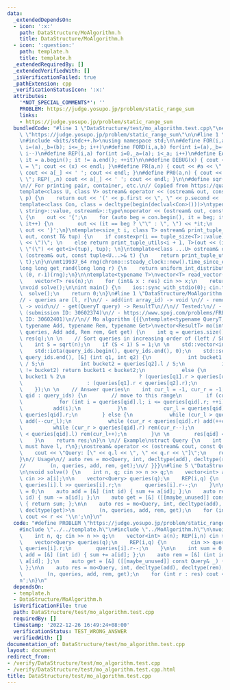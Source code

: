 ```yaml
---
data:
  _extendedDependsOn:
  - icon: ':x:'
    path: DataStructure/MoAlgorithm.h
    title: DataStructure/MoAlgorithm.h
  - icon: ':question:'
    path: template.h
    title: template.h
  _extendedRequiredBy: []
  _extendedVerifiedWith: []
  _isVerificationFailed: true
  _pathExtension: cpp
  _verificationStatusIcon: ':x:'
  attributes:
    '*NOT_SPECIAL_COMMENTS*': ''
    PROBLEM: https://judge.yosupo.jp/problem/static_range_sum
    links:
    - https://judge.yosupo.jp/problem/static_range_sum
  bundledCode: "#line 1 \"DataStructure/test/mo_algorithm.test.cpp\"\n#define PROBLEM\
    \ \"https://judge.yosupo.jp/problem/static_range_sum\"\n\n#line 1 \"template.h\"\
    \n#include <bits/stdc++.h>\nusing namespace std;\n\n#define FOR(i,a,b) for(int\
    \ i=(a),_b=(b); i<=_b; i++)\n#define FORD(i,a,b) for(int i=(a),_b=(b); i>=_b;\
    \ i--)\n#define REP(i,a) for(int i=0,_a=(a); i<_a; i++)\n#define EACH(it,a) for(__typeof(a.begin())\
    \ it = a.begin(); it != a.end(); ++it)\n\n#define DEBUG(x) { cout << #x << \"\
    \ = \"; cout << (x) << endl; }\n#define PR(a,n) { cout << #a << \" = \"; FOR(_,1,n)\
    \ cout << a[_] << ' '; cout << endl; }\n#define PR0(a,n) { cout << #a << \" =\
    \ \"; REP(_,n) cout << a[_] << ' '; cout << endl; }\n\n#define sqr(x) ((x) * (x))\n\
    \n// For printing pair, container, etc.\n// Copied from https://quangloc99.github.io/2021/07/30/my-CP-debugging-template.html\n\
    template<class U, class V> ostream& operator << (ostream& out, const pair<U, V>&\
    \ p) {\n    return out << '(' << p.first << \", \" << p.second << ')';\n}\n\n\
    template<class Con, class = decltype(begin(declval<Con>()))>\ntypename enable_if<!is_same<Con,\
    \ string>::value, ostream&>::type\noperator << (ostream& out, const Con& con)\
    \ {\n    out << '{';\n    for (auto beg = con.begin(), it = beg; it != con.end();\
    \ it++) {\n        out << (it == beg ? \"\" : \", \") << *it;\n    }\n    return\
    \ out << '}';\n}\ntemplate<size_t i, class T> ostream& print_tuple_utils(ostream&\
    \ out, const T& tup) {\n    if constexpr(i == tuple_size<T>::value) return out\
    \ << \")\"; \n    else return print_tuple_utils<i + 1, T>(out << (i ? \", \" :\
    \ \"(\") << get<i>(tup), tup); \n}\ntemplate<class ...U> ostream& operator <<\
    \ (ostream& out, const tuple<U...>& t) {\n    return print_tuple_utils<0, tuple<U...>>(out,\
    \ t);\n}\n\nmt19937_64 rng(chrono::steady_clock::now().time_since_epoch().count());\n\
    long long get_rand(long long r) {\n    return uniform_int_distribution<long long>\
    \ (0, r-1)(rng);\n}\n\ntemplate<typename T>\nvector<T> read_vector(int n) {\n\
    \    vector<T> res(n);\n    for (int& x : res) cin >> x;\n    return res;\n}\n\
    \nvoid solve();\n\nint main() {\n    ios::sync_with_stdio(0); cin.tie(0);\n  \
    \  solve();\n    return 0;\n}\n#line 1 \"DataStructure/MoAlgorithm.h\"\n// Notes:\n\
    // - queries are [l, r]\n// - add(int array_id) -> void \n// - remove(int array_id)\
    \ -> void\n// - get(QueryT query) -> ResultT\n//\n// Tested:\n// - https://www.spoj.com/problems/KDOMINO/\
    \ (submission ID: 30602374)\n// - https://www.spoj.com/problems/FREQ2 (submission\
    \ ID: 30602401)\n//\n// Mo algorithm {{{\ntemplate<typename QueryT, typename ResultT,\
    \ typename Add, typename Rem, typename Get>\nvector<ResultT> mo(int n, std::vector<QueryT>\
    \ queries, Add add, Rem rem, Get get) {\n    int q = queries.size();\n    std::vector<ResultT>\
    \ res(q);\n \n    // Sort queries in increasing order of (left / SQRT, right)\n\
    \    int S = sqrt(n);\n    if (S < 1) S = 1;\n \n    std::vector<int> query_ids(q);\n\
    \    std::iota(query_ids.begin(), query_ids.end(), 0);\n    std::sort(query_ids.begin(),\
    \ query_ids.end(), [&] (int q1, int q2) {\n            int bucket1 = queries[q1].l\
    \ / S;\n            int bucket2 = queries[q2].l / S;\n            if (bucket1\
    \ != bucket2) return bucket1 < bucket2;\n            else {\n                return\
    \ bucket1 % 2\n                        ? (queries[q1].r > queries[q2].r)\n   \
    \                     : (queries[q1].r < queries[q2].r);\n            }\n    \
    \    });\n \n    // Answer queries\n    int cur_l = -1, cur_r = -1;\n    for (int\
    \ qid : query_ids) {\n        // move to this range\n        if (cur_l < 0) {\n\
    \            for (int i = queries[qid].l; i <= queries[qid].r; ++i) {\n      \
    \          add(i);\n            }\n            cur_l = queries[qid].l, cur_r =\
    \ queries[qid].r;\n        } else {\n            while (cur_l > queries[qid].l)\
    \ add(--cur_l);\n            while (cur_r < queries[qid].r) add(++cur_r);\n  \
    \          while (cur_r > queries[qid].r) rem(cur_r--);\n            while (cur_l\
    \ < queries[qid].l) rem(cur_l++);\n        }\n \n        res[qid] = get(queries[qid]);\n\
    \    }\n    return res;\n}\n \n// Example\nstruct Query {\n    int l, r;  // QueryT\
    \ must have l, r\n};\nostream& operator << (ostream& cout, const Query& q) {\n\
    \    cout << \"Query: [\" << q.l << \", \" << q.r << \"]\";\n    return cout;\n\
    }\n// Usage\n// auto res = mo<Query, int, decltype(add), decltype(rem), decltype(get)>\n\
    //        (n, queries, add, rem, get);\n// }}}\n#line 5 \"DataStructure/test/mo_algorithm.test.cpp\"\
    \n\nvoid solve() {\n    int n, q; cin >> n >> q;\n    vector<int> a(n); REP(i,n)\
    \ cin >> a[i];\n\n    vector<Query> queries(q);\n    REP(i,q) {\n        cin >>\
    \ queries[i].l >> queries[i].r;\n        queries[i].r--;\n    }\n\n    int sum\
    \ = 0;\n    auto add = [&] (int id) { sum += a[id]; };\n    auto rem = [&] (int\
    \ id) { sum -= a[id]; };\n    auto get = [&] ([[maybe_unused]] const Query& _)\
    \ { return sum; };\n\n    auto res = mo<Query, int, decltype(add), decltype(rem),\
    \ decltype(get)>\n        (n, queries, add, rem, get);\n    for (int r : res)\
    \ cout << r << '\\n';\n}\n"
  code: "#define PROBLEM \"https://judge.yosupo.jp/problem/static_range_sum\"\n\n\
    #include \"../../template.h\"\n#include \"../MoAlgorithm.h\"\n\nvoid solve() {\n\
    \    int n, q; cin >> n >> q;\n    vector<int> a(n); REP(i,n) cin >> a[i];\n\n\
    \    vector<Query> queries(q);\n    REP(i,q) {\n        cin >> queries[i].l >>\
    \ queries[i].r;\n        queries[i].r--;\n    }\n\n    int sum = 0;\n    auto\
    \ add = [&] (int id) { sum += a[id]; };\n    auto rem = [&] (int id) { sum -=\
    \ a[id]; };\n    auto get = [&] ([[maybe_unused]] const Query& _) { return sum;\
    \ };\n\n    auto res = mo<Query, int, decltype(add), decltype(rem), decltype(get)>\n\
    \        (n, queries, add, rem, get);\n    for (int r : res) cout << r << '\\\
    n';\n}\n"
  dependsOn:
  - template.h
  - DataStructure/MoAlgorithm.h
  isVerificationFile: true
  path: DataStructure/test/mo_algorithm.test.cpp
  requiredBy: []
  timestamp: '2022-12-26 16:49:24+08:00'
  verificationStatus: TEST_WRONG_ANSWER
  verifiedWith: []
documentation_of: DataStructure/test/mo_algorithm.test.cpp
layout: document
redirect_from:
- /verify/DataStructure/test/mo_algorithm.test.cpp
- /verify/DataStructure/test/mo_algorithm.test.cpp.html
title: DataStructure/test/mo_algorithm.test.cpp
---
```

